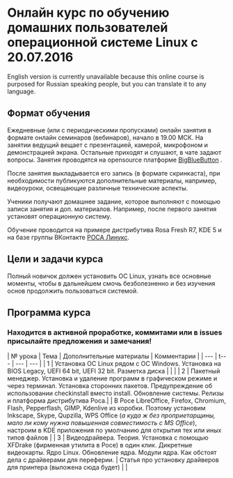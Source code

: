 # Онлайн курс по обучению домашних пользователей операционной системе Linux с 20.07.2016
English version is currently unavailable because this online course is purposed for Russian speaking people, but you can translate it to any language.
## Формат обучения
Ежедневные (или с периодическими пропусками) онлайн занятия в формате онлайн семинаров (вебинаров), начало в 19.00 МСК. На занятии ведущий вещает с презентацией, камерой, микрофоном и демонстрацией экрана. Остальные приходят и слушают, в чате задают вопросы. Занятия проводятся на opensource платформе [BigBlueButton](http://bigbluebutton.org) .

После занятия выкладывается его запись (в формате скринкаста), при необходимости публикуются дополнительные материалы, например, видеоуроки, освещающие различные технические аспекты.

Ученики получают домашнее задание, которое выполняют с помощью записи занятия и доп. материалов. Например, после первого занятия установят операционную систему.

Обучение проводится на примере дистрибутива Rosa Fresh R7, KDE 5 и на базе группы ВКонтакте [РОСА Линукс](https://vk.com/rosalab).
## Цели и задачи курса
Полный новичок должен установить ОС Linux,  узнать все основные моменты, чтобы в дальнейшем смочь безболезненно и без изучения основ продолжить пользоваться системой.

## Программа курса
### Находится в активной проработке, коммитами или в issues присылайте предложения и замечания!
| № урока | Тема | Дополнительные материалы | Комментарии |
| --- | t--- | --- | --- |
| 1 | Установка ОС Linux рядом с ОС Windows.  Установка на BIOS Legacy, UEFI 64 bit, UEFI 32 bit. Разметка диска | | |
| 2 | Пакетный менеджер. Установка и удаление программ в графическом режиме и через терминал. Установка сторонних пакетов. Предупреждение об использовании checkinstall вместо install. Обновление системы. Релизы и платформа дистрибутива Роса.| | В Росе LibreOffice, Firefox, Chromium, Flash, Pepperflash, GIMP, Kdenlive из коробки. Поэтому установим Inkscape, Skype, Qupzilla, WPS Office (*а куда ж без проприетарщины, мало ли кому нужна повышенная совместимость с MS Office*), настроим в KDE приложения по умолчанию для открытия тех или иных типов файлов |
| 3 | Видеодрайвера. Теория. Установка с помощью XFDrake (фирменная утилита в Росе) в один клик. Дикретные видеокарты. Ядро Linux. Обновление ядра. Модули ядра. Как обстоят дела с драйверами для переферии. | Статья про установку драйверов для принтера (выложена сюда будет) | |


